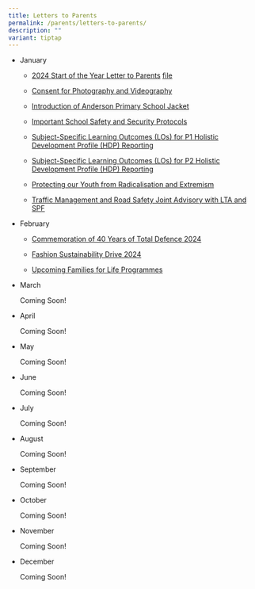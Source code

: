 ```yaml
---
title: Letters to Parents
permalink: /parents/letters-to-parents/
description: ""
variant: tiptap
---
```

<ul>
<li>
<p>January</p>
<ul data-tight="true" class="tight">
<li>
<p><a href="/files/2023%20Sch%20Reopening %20Letter%20to%20Parents%20P1.pdf" rel="noopener" target="_blank">2024 Start of the Year Letter to Parents</a> 
<a href="/files/2024_Start_of_the_Year_Letter_to_Parents_dated_29_Dec_23.pdf" rel="noopener noreferrer nofollow" target="_blank">file</a>
</p>
</li>
<li>
<p><a href="/announcements/sites/consent-for-photography-and-videography/" rel="noopener noreferrer nofollow" target="">Consent for Photography and Videography</a>
</p>
</li>
<li>
<p><a href="/announcements/sites/anderson-school-jacket/" rel="noopener noreferrer nofollow" target="">Introduction of Anderson Primary School Jacket</a>
</p>
</li>
<li>
<p><a href="/files/2023%20Sch%20Reopening %20Letter%20to%20Parents%20P1.pdf" rel="noopener" target="_blank">Important School Safety and Security Protocols</a>
</p>
</li>
<li>
<p><a href="/files/2023%20Sch%20Reopening %20Letter%20to%20Parents%20P1.pdf" rel="noopener" target="_blank">Subject-Specific Learning Outcomes (LOs) for P1 Holistic Development Profile (HDP) Reporting</a>
</p>
</li>
<li>
<p><a href="/files/2023%20Sch%20Reopening %20Letter%20to%20Parents%20P1.pdf" rel="noopener" target="_blank">Subject-Specific Learning Outcomes (LOs) for P2 Holistic Development Profile (HDP) Reporting</a>
</p>
</li>
<li>
<p><a href="/files/2023%20Sch%20Reopening %20Letter%20to%20Parents%20P1.pdf" rel="noopener" target="_blank">Protecting our Youth from Radicalisation and Extremism</a>
</p>
</li>
<li>
<p><a href="/files/2023%20Sch%20Reopening %20Letter%20to%20Parents%20P1.pdf" rel="noopener" target="_blank">Traffic Management and Road Safety Joint Advisory with LTA and SPF</a>
</p>
</li>
</ul>
</li>
<li>
<p>February</p>
<ul data-tight="true" class="tight">
<li>
<p><a href="/announcements/sites/total-defence-2024/" rel="noopener noreferrer nofollow" target="">Commemoration of 40 Years of Total Defence 2024</a>
</p>
</li>
<li>
<p><a href="/files/2023%20Sch%20Reopening %20Letter%20to%20Parents%20P1.pdf" rel="noopener" target="_blank">Fashion Sustainability Drive 2024</a>
</p>
</li>
<li>
<p><a href="/files/2023%20Sch%20Reopening %20Letter%20to%20Parents%20P1.pdf" rel="noopener" target="_blank">Upcoming Families for Life Programmes</a>
</p>
</li>
</ul>
</li>
<li>
<p>March</p>
<p>Coming Soon!</p>
</li>
<li>
<p>April</p>
<p>Coming Soon!</p>
</li>
<li>
<p>May</p>
<p>Coming Soon!</p>
</li>
<li>
<p>June</p>
<p>Coming Soon!</p>
</li>
<li>
<p>July</p>
<p>Coming Soon!</p>
</li>
<li>
<p>August</p>
<p>Coming Soon!</p>
</li>
<li>
<p>September</p>
<p>Coming Soon!</p>
</li>
<li>
<p>October</p>
<p>Coming Soon!</p>
</li>
<li>
<p>November</p>
<p>Coming Soon!</p>
</li>
<li>
<p>December</p>
<p>Coming Soon!</p>
</li>
</ul>
<p></p>